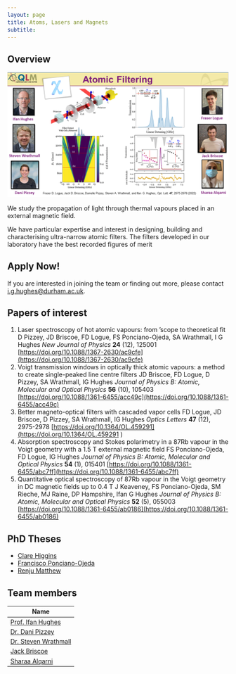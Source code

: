 ```yaml
---
layout: page
title: Atoms, Lasers and Magnets
subtitle:
---
```

## Overview

![](magnets/img/Whirlwind_Talk_Slide_Filters.png)

We study the propagation of light through thermal vapours placed in an external magnetic field.

We have particular expertise and interest in designing, building and characterising ultra-narrow atomic filters. The filters developed in our laboratory have the best recorded figures of merit

## Apply Now!

If you are interested in joining the team or finding out more, please contact i.g.hughes@durham.ac.uk.

## Papers of interest

1.	Laser spectroscopy of hot atomic vapours: from ’scope to theoretical fit
D Pizzey, JD Briscoe, FD Logue, FS Ponciano-Ojeda, SA Wrathmall, I G Hughes 	*New Journal of Physics* **24** (12), 125001
[https://doi.org/10.1088/1367-2630/ac9cfe](https://doi.org/10.1088/1367-2630/ac9cfe)
2.	Voigt transmission windows in optically thick atomic vapours: a method to create single-peaked line centre filters
JD Briscoe, FD Logue, D Pizzey, SA Wrathmall, IG Hughes
*Journal of Physics B: Atomic, Molecular and Optical Physics* **56** (10), 105403
[https://doi.org/10.1088/1361-6455/acc49c](https://doi.org/10.1088/1361-6455/acc49c)
3.	Better magneto-optical filters with cascaded vapor cells
FD Logue, JD Briscoe, D Pizzey, SA Wrathmall, IG Hughes
*Optics Letters* **47** (12), 2975-2978
[https://doi.org/10.1364/OL.459291](https://doi.org/10.1364/OL.459291
)
4.	Absorption spectroscopy and Stokes polarimetry in a 87Rb vapour in the Voigt geometry with a 1.5 T external magnetic field
FS Ponciano-Ojeda, FD Logue, IG Hughes
*Journal of Physics B: Atomic, Molecular and Optical Physics* **54** (1), 015401
[https://doi.org/10.1088/1361-6455/abc7ff](https://doi.org/10.1088/1361-6455/abc7ff)
5.	Quantitative optical spectroscopy of 87Rb vapour in the Voigt geometry in DC magnetic fields up to 0.4 T
J Keaveney, FS Ponciano-Ojeda, SM Rieche, MJ Raine, DP Hampshire, Ifan G Hughes
*Journal of Physics B: Atomic, Molecular and Optical Physics* **52** (5), 055003
[https://doi.org/10.1088/1361-6455/ab0186](https://doi.org/10.1088/1361-6455/ab0186)

## PhD Theses

* [Clare Higgins](http://etheses.dur.ac.uk/14829/)
* [Francisco Ponciano-Ojeda](http://etheses.dur.ac.uk/14065/)
* [Renju Matthew](http://etheses.dur.ac.uk/13903/)

## Team members

|**Name**|
|--------|
|[Prof. Ifan Hughes](https://www.durham.ac.uk/staff/i-g-hughes/)|
|[Dr. Dani Pizzey](https://www.durham.ac.uk/staff/danielle-boddy/)|
|[Dr. Steven Wrathmall](https://www.durham.ac.uk/staff/s-a-wrathmall/)|
|[Jack Briscoe](https://www.durham.ac.uk/staff/jack-d-briscoe/)|
|[Sharaa Alqarni](https://www.durham.ac.uk/staff/sharaa-alqarni/)|
